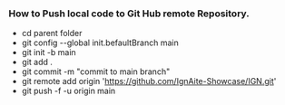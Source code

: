 ### How to Push local code to Git Hub remote Repository.
- cd parent folder
- git config --global init.befaultBranch main
- git init -b main
- git add .
- git commit -m "commit to main branch"
- git remote add origin 'https://github.com/IgnAite-Showcase/IGN.git'
- git push -f -u origin main
